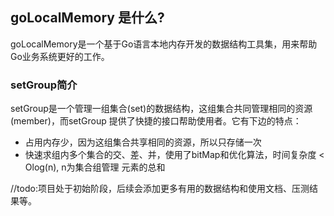 ## goLocalMemory 是什么?

goLocalMemory是一个基于Go语言本地内存开发的数据结构工具集，用来帮助Go业务系统更好的工作。

### setGroup简介
setGroup是一个管理一组集合(set)的数据结构，这组集合共同管理相同的资源(member)，而setGroup
提供了快捷的接口帮助使用者。它有下边的特点：

- 占用内存少，因为这组集合共享相同的资源，所以只存储一次
- 快速求组内多个集合的交、差、并，使用了bitMap和优化算法，时间复杂度 < Olog(n), n为集合组管理
元素的总和
  
//todo:项目处于初始阶段，后续会添加更多有用的数据结构和使用文档、压测结果等。